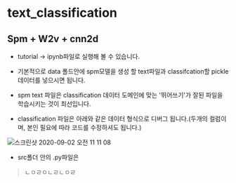 # text_classification

## Spm + W2v + cnn2d

- tutorial -> ipynb파일로 실행해 볼 수 있습니다.

- 기본적으로 data 폴드안에 spm모델을 생성 할 text파일과 classifcation할 pickle 데이터를 넣으시면 됩니다.
- spm text 파일은 classification 데이터 도메인에 맞는 '뛰어쓰기'가 잘된 파일을 학습시키는 것이 최선입니다.
- classification 파일은 아래와 같은 데이터 형식으로 디버그 됩니다.(두개의 컬럼이며, 본인 필요에 따라 코드를 수정하셔도 됩니다.)

![스크린샷 2020-09-02 오전 11 11 08](https://user-images.githubusercontent.com/40457277/91924399-8631f480-ed0d-11ea-80f6-e99231354dd3.png)




- src폴더 안의 .py파일은 
> ㄴㅇㄹㅇㄴㄹㄴㅇㄹ

